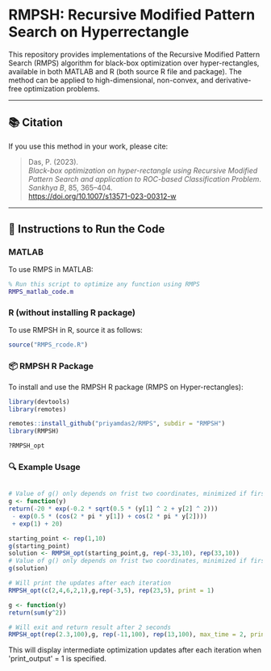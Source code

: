 # RMPSH: Recursive Modified Pattern Search on Hyperrectangle

This repository provides implementations of the Recursive Modified Pattern Search (RMPS) algorithm for black-box optimization over hyper-rectangles, available in both MATLAB and R (both source R file and package). The method can be applied to high-dimensional, non-convex, and derivative-free optimization problems.

---

## 📚 Citation

If you use this method in your work, please cite:

> Das, P. (2023).  
> *Black-box optimization on hyper-rectangle using Recursive Modified Pattern Search and application to ROC-based Classification Problem*.  
> *Sankhya B*, 85, 365–404.  
> https://doi.org/10.1007/s13571-023-00312-w

---

## 🧩 Instructions to Run the Code

### MATLAB

To use RMPS in MATLAB:

```matlab
% Run this script to optimize any function using RMPS
RMPS_matlab_code.m
```
### R (without installing R package)

To use RMPSH in R, source it as follows:

```r
source("RMPS_rcode.R")
```

### 📦 RMPSH R Package

To install and use the RMPSH R package (RMPS on Hyper-rectangles):

```r
library(devtools)
library(remotes)

remotes::install_github("priyamdas2/RMPS", subdir = "RMPSH")
library(RMPSH)

?RMPSH_opt
```

### 🔍 Example Usage

```r

# Value of g() only depends on frist two coordinates, minimized if first two coordinates are 0
g <- function(y)
return(-20 * exp(-0.2 * sqrt(0.5 * (y[1] ^ 2 + y[2] ^ 2)))
 - exp(0.5 * (cos(2 * pi * y[1]) + cos(2 * pi * y[2])))
 + exp(1) + 20)

starting_point <- rep(1,10)
g(starting_point)
solution <- RMPSH_opt(starting_point,g, rep(-33,10), rep(33,10))
# Value of g() only depends on frist two coordinates, minimized if first two coordinates are 0
g(solution)

# Will print the updates after each iteration
RMPSH_opt(c(2,4,6,2,1),g,rep(-3,5), rep(23,5), print = 1)

g <- function(y)
return(sum(y^2))

# Will exit and return result after 2 seconds
RMPSH_opt(rep(2.3,100),g, rep(-11,100), rep(13,100), max_time = 2, print = 1)
```
This will display intermediate optimization updates after each iteration when 'print_output' = 1 is specified.

